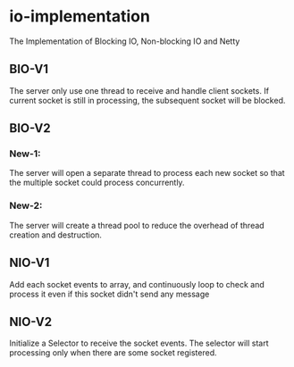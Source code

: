 # io-implementation
The Implementation of Blocking IO, Non-blocking IO and Netty
## BIO-V1
The server only use one thread to receive and handle client sockets. If current socket is still in processing, the subsequent socket will be blocked.

## BIO-V2
### New-1:
The server will open a separate thread to process each new socket so that the multiple socket could process concurrently.
### New-2:
The server will create a thread pool to reduce the overhead of thread creation and destruction.
    
## NIO-V1
Add each socket events to array, and continuously loop to check and process it even if this socket didn't send any message

## NIO-V2
Initialize a Selector to receive the socket events. The selector will start processing only when there are some socket registered.

